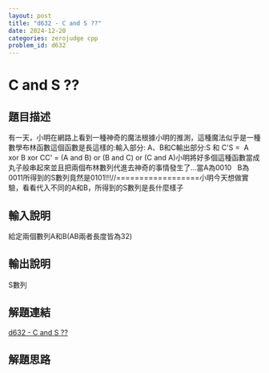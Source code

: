 ```yaml
---
layout: post
title: "d632 - C and S ??"
date: 2024-12-20
categories: zerojudge cpp
problem_id: d632
---
```


# C and S ??

## 題目描述

有一天，小明在網路上看到一種神奇的魔法根據小明的推測，這種魔法似乎是一種數學布林函數這個函數是長這樣的:輸入部分: A、B和C輸出部分:S 和 C'S =  A xor B xor CC' = (A and B) or (B and C) or (C and A)小明將好多個這種函數當成丸子般串起來並且把兩個布林數列代進去神奇的事情發生了...當A為0010   B為0011所得到的S數列竟然是0101!!!//==================小明今天想做實驗，看看代入不同的A和B，所得到的S數列是長什麼樣子

## 輸入說明

給定兩個數列A和B(AB兩者長度皆為32)

## 輸出說明

S數列

## 解題連結

[d632 - C and S ??](https://zerojudge.tw/ShowProblem?problemid=d632)

## 解題思路

